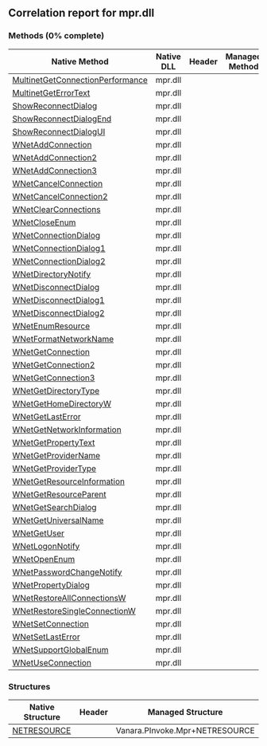 ## Correlation report for mpr.dll
### Methods (0% complete)
Native Method | Native DLL | Header | Managed Method
---- | ---- | ---- | ----
[MultinetGetConnectionPerformance](https://www.google.com/search?num=5&q=MultinetGetConnectionPerformance+site%3Amsdn.microsoft.com) | mpr.dll |  | 
[MultinetGetErrorText](https://www.google.com/search?num=5&q=MultinetGetErrorText+site%3Amsdn.microsoft.com) | mpr.dll |  | 
[ShowReconnectDialog](https://www.google.com/search?num=5&q=ShowReconnectDialog+site%3Amsdn.microsoft.com) | mpr.dll |  | 
[ShowReconnectDialogEnd](https://www.google.com/search?num=5&q=ShowReconnectDialogEnd+site%3Amsdn.microsoft.com) | mpr.dll |  | 
[ShowReconnectDialogUI](https://www.google.com/search?num=5&q=ShowReconnectDialogUI+site%3Amsdn.microsoft.com) | mpr.dll |  | 
[WNetAddConnection](https://www.google.com/search?num=5&q=WNetAddConnection+site%3Amsdn.microsoft.com) | mpr.dll |  | 
[WNetAddConnection2](https://www.google.com/search?num=5&q=WNetAddConnection2+site%3Amsdn.microsoft.com) | mpr.dll |  | 
[WNetAddConnection3](https://www.google.com/search?num=5&q=WNetAddConnection3+site%3Amsdn.microsoft.com) | mpr.dll |  | 
[WNetCancelConnection](https://www.google.com/search?num=5&q=WNetCancelConnection+site%3Amsdn.microsoft.com) | mpr.dll |  | 
[WNetCancelConnection2](https://www.google.com/search?num=5&q=WNetCancelConnection2+site%3Amsdn.microsoft.com) | mpr.dll |  | 
[WNetClearConnections](https://www.google.com/search?num=5&q=WNetClearConnections+site%3Amsdn.microsoft.com) | mpr.dll |  | 
[WNetCloseEnum](https://www.google.com/search?num=5&q=WNetCloseEnum+site%3Amsdn.microsoft.com) | mpr.dll |  | 
[WNetConnectionDialog](https://www.google.com/search?num=5&q=WNetConnectionDialog+site%3Amsdn.microsoft.com) | mpr.dll |  | 
[WNetConnectionDialog1](https://www.google.com/search?num=5&q=WNetConnectionDialog1+site%3Amsdn.microsoft.com) | mpr.dll |  | 
[WNetConnectionDialog2](https://www.google.com/search?num=5&q=WNetConnectionDialog2+site%3Amsdn.microsoft.com) | mpr.dll |  | 
[WNetDirectoryNotify](https://www.google.com/search?num=5&q=WNetDirectoryNotify+site%3Amsdn.microsoft.com) | mpr.dll |  | 
[WNetDisconnectDialog](https://www.google.com/search?num=5&q=WNetDisconnectDialog+site%3Amsdn.microsoft.com) | mpr.dll |  | 
[WNetDisconnectDialog1](https://www.google.com/search?num=5&q=WNetDisconnectDialog1+site%3Amsdn.microsoft.com) | mpr.dll |  | 
[WNetDisconnectDialog2](https://www.google.com/search?num=5&q=WNetDisconnectDialog2+site%3Amsdn.microsoft.com) | mpr.dll |  | 
[WNetEnumResource](https://www.google.com/search?num=5&q=WNetEnumResource+site%3Amsdn.microsoft.com) | mpr.dll |  | 
[WNetFormatNetworkName](https://www.google.com/search?num=5&q=WNetFormatNetworkName+site%3Amsdn.microsoft.com) | mpr.dll |  | 
[WNetGetConnection](https://www.google.com/search?num=5&q=WNetGetConnection+site%3Amsdn.microsoft.com) | mpr.dll |  | 
[WNetGetConnection2](https://www.google.com/search?num=5&q=WNetGetConnection2+site%3Amsdn.microsoft.com) | mpr.dll |  | 
[WNetGetConnection3](https://www.google.com/search?num=5&q=WNetGetConnection3+site%3Amsdn.microsoft.com) | mpr.dll |  | 
[WNetGetDirectoryType](https://www.google.com/search?num=5&q=WNetGetDirectoryType+site%3Amsdn.microsoft.com) | mpr.dll |  | 
[WNetGetHomeDirectoryW](https://www.google.com/search?num=5&q=WNetGetHomeDirectoryW+site%3Amsdn.microsoft.com) | mpr.dll |  | 
[WNetGetLastError](https://www.google.com/search?num=5&q=WNetGetLastError+site%3Amsdn.microsoft.com) | mpr.dll |  | 
[WNetGetNetworkInformation](https://www.google.com/search?num=5&q=WNetGetNetworkInformation+site%3Amsdn.microsoft.com) | mpr.dll |  | 
[WNetGetPropertyText](https://www.google.com/search?num=5&q=WNetGetPropertyText+site%3Amsdn.microsoft.com) | mpr.dll |  | 
[WNetGetProviderName](https://www.google.com/search?num=5&q=WNetGetProviderName+site%3Amsdn.microsoft.com) | mpr.dll |  | 
[WNetGetProviderType](https://www.google.com/search?num=5&q=WNetGetProviderType+site%3Amsdn.microsoft.com) | mpr.dll |  | 
[WNetGetResourceInformation](https://www.google.com/search?num=5&q=WNetGetResourceInformation+site%3Amsdn.microsoft.com) | mpr.dll |  | 
[WNetGetResourceParent](https://www.google.com/search?num=5&q=WNetGetResourceParent+site%3Amsdn.microsoft.com) | mpr.dll |  | 
[WNetGetSearchDialog](https://www.google.com/search?num=5&q=WNetGetSearchDialog+site%3Amsdn.microsoft.com) | mpr.dll |  | 
[WNetGetUniversalName](https://www.google.com/search?num=5&q=WNetGetUniversalName+site%3Amsdn.microsoft.com) | mpr.dll |  | 
[WNetGetUser](https://www.google.com/search?num=5&q=WNetGetUser+site%3Amsdn.microsoft.com) | mpr.dll |  | 
[WNetLogonNotify](https://www.google.com/search?num=5&q=WNetLogonNotify+site%3Amsdn.microsoft.com) | mpr.dll |  | 
[WNetOpenEnum](https://www.google.com/search?num=5&q=WNetOpenEnum+site%3Amsdn.microsoft.com) | mpr.dll |  | 
[WNetPasswordChangeNotify](https://www.google.com/search?num=5&q=WNetPasswordChangeNotify+site%3Amsdn.microsoft.com) | mpr.dll |  | 
[WNetPropertyDialog](https://www.google.com/search?num=5&q=WNetPropertyDialog+site%3Amsdn.microsoft.com) | mpr.dll |  | 
[WNetRestoreAllConnectionsW](https://www.google.com/search?num=5&q=WNetRestoreAllConnectionsW+site%3Amsdn.microsoft.com) | mpr.dll |  | 
[WNetRestoreSingleConnectionW](https://www.google.com/search?num=5&q=WNetRestoreSingleConnectionW+site%3Amsdn.microsoft.com) | mpr.dll |  | 
[WNetSetConnection](https://www.google.com/search?num=5&q=WNetSetConnection+site%3Amsdn.microsoft.com) | mpr.dll |  | 
[WNetSetLastError](https://www.google.com/search?num=5&q=WNetSetLastError+site%3Amsdn.microsoft.com) | mpr.dll |  | 
[WNetSupportGlobalEnum](https://www.google.com/search?num=5&q=WNetSupportGlobalEnum+site%3Amsdn.microsoft.com) | mpr.dll |  | 
[WNetUseConnection](https://www.google.com/search?num=5&q=WNetUseConnection+site%3Amsdn.microsoft.com) | mpr.dll |  | 
### Structures
Native Structure | Header | Managed Structure
---- | ---- | ----
[NETRESOURCE](https://www.google.com/search?num=5&q=NETRESOURCE+site%3Amsdn.microsoft.com) |  | Vanara.PInvoke.Mpr+NETRESOURCE
